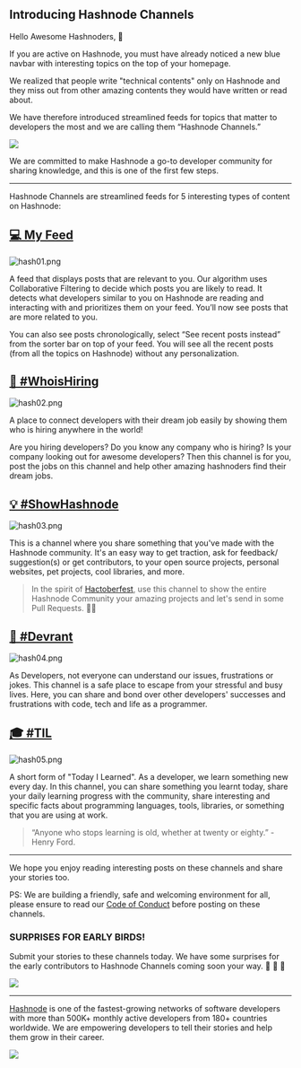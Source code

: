 ## Introducing Hashnode Channels

Hello Awesome Hashnoders, 👋

If you are active on Hashnode, you must have already noticed a new blue navbar with interesting topics on the top of your homepage.   

We realized that people write "technical contents" only on Hashnode and they miss out from other amazing contents they would have written or read about.  

We have therefore introduced streamlined feeds for topics that matter to developers the most and we are calling them “Hashnode Channels.” 

![](https://media.giphy.com/media/lMameLIF8voLu8HxWV/source.gif)

We are committed to make Hashnode a go-to developer community for sharing knowledge, and this is one of the first few steps.  

----

Hashnode Channels are streamlined feeds for 5 interesting types of content on Hashnode:

## [💻 My Feed](https://hashnode.com/)

![hash01.png](https://hashnode.imgix.net/res/hashnode/image/upload/v1570180210599/0irE30oNY.png?auto=compress)

A feed that displays posts that are relevant to you. Our algorithm uses Collaborative Filtering to decide which posts you are likely to read. It detects what developers similar to you on Hashnode are reading and interacting with and prioritizes them on your feed. You’ll now see posts that are more related to you.

You can also see posts chronologically, select “See recent posts instead” from the sorter bar on top of your feed. You will see all the recent posts (from all the topics on Hashnode) without any personalization.

## [💼 #WhoisHiring](https://hashnode.com/feed/whoishiring)

![hash02.png](https://hashnode.imgix.net/res/hashnode/image/upload/v1570179825128/hTW2hvgcE.png?auto=compress)

A place to connect developers with their dream job easily by showing them who is hiring anywhere in the world!   

Are you hiring developers? Do you know any company who is hiring? Is your company looking out for awesome developers? Then this channel is for you, post the jobs on this channel and help other amazing hashnoders find their dream jobs.

## [💡 #ShowHashnode](https://hashnode.com/feed/showhashnode)

![hash03.png](https://hashnode.imgix.net/res/hashnode/image/upload/v1570179857738/LyYRlH6OU.png?auto=compress)

This is a channel where you share something that you've made with the Hashnode community. It's an easy way to get traction, ask for feedback/ suggestion(s) or get contributors,  to your open source projects, personal websites, pet projects, cool libraries, and more.

> In the spirit of [Hactoberfest](https://hacktoberfest.digitalocean.com), use this channel to show the entire Hashnode Community your amazing projects and let's send in some Pull Requests. 👩‍💻 

## [🤬 #Devrant](https://hashnode.com/feed/devrant)

![hash04.png](https://hashnode.imgix.net/res/hashnode/image/upload/v1570179886266/Oaebp9heW.png?auto=compress)

As Developers, not everyone can understand our issues, frustrations or jokes.
This channel is a safe place to escape from your stressful and busy lives. Here, you can share and bond over other developers' successes and frustrations with code, tech and life as a programmer.

## [🎓 #TIL](https://hashnode.com/feed/til)

![hash05.png](https://hashnode.imgix.net/res/hashnode/image/upload/v1570179906945/ni5NFzn1f.png?auto=compress)

A short form of "Today I Learned". As a developer, we learn something new every day. In this channel, you can share something you learnt today, share your daily learning progress with the community, share interesting and specific facts about programming languages, tools, libraries, or something that you are using at work.

>  “Anyone who stops learning is old, whether at twenty or eighty.” - Henry Ford.

----

We hope you enjoy reading interesting posts on these channels and share your stories too. 

PS: We are building a friendly, safe and welcoming environment for all, please ensure to read our [Code of Conduct](https://hashnode.com/code-of-conduct) before posting on these channels.  

### SURPRISES FOR EARLY BIRDS!  
Submit your stories to these channels today. We have some surprises for the early contributors to Hashnode Channels coming soon your way. 🎉 🎁 🏅

![](https://media.giphy.com/media/ui1hpJSyBDWlG/source.gif)

----

[Hashnode](https://hashnode.com/) is one of the fastest-growing networks of software developers with more than 500K+ monthly active developers from 180+ countries worldwide. We are empowering developers to tell their stories and help them grow in their career.

![](https://hashnode.imgix.net/res/hashnode/image/upload/v1568372187692/DucyBqh0S.png)